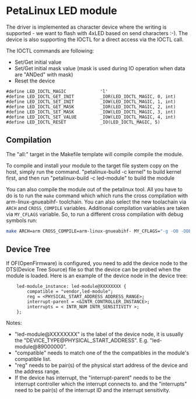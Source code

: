 # PetaLinux LED module

The driver is implemented as character device where the writing is supported - we want to flash with 4xLED based on send characters :-).
The device is also supporting the IOCTL for a direct access via the IOCTL call.

The IOCTL commands are following:

* Set/Get initial value
* Set/Get initial mask value (mask is used during IO operation when data are "ANDed" with mask)
* Reset the device

```
#define LED_IOCTL_MAGIC				'l'
#define LED_IOCTL_GET_INIT 			_IOR(LED_IOCTL_MAGIC, 0, int)
#define LED_IOCTL_SET_INIT			_IOW(LED_IOCTL_MAGIC, 1, int)
#define LED_IOCTL_GET_MASK			_IOR(LED_IOCTL_MAGIC, 2, int)
#define LED_IOCTL_SET_MASK			_IOW(LED_IOCTL_MAGIC, 3, int)
#define LED_IOCTL_SET_VALUE			_IOW(LED_IOCTL_MAGIC, 4, int)
#define LED_IOCTL_RESET				_IO(LED_IOCTL_MAGIC, 5)
```

## Compilation

The "all:" target in the Makefile template will compile compile the module.

To compile and install your module to the target file system copy on the host,
simply run the command.
    "petalinux-build -c kernel" to build kernel first, and then run
    "petalinux-build -c led-module" to build the module

You can also compile the module out of the petalinux tool. All you have to do is to run the `make` command which
which runs the cross compilation with arm-linux-gnueabihf- toolchain. You can also select the new toolachain via `ARCH` and `CROSS_COMPILE`
variables. Additional compilation variables are taken via `MY_CFLAGS` variable. So, to run a different cross compilation with debug symbols run:

```bash
make ARCH=arm CROSS_COMPILE=arm-linux-gnueabihf- MY_CFLAGS="-g -O0 -DDEBUG"
```

## Device Tree

If OF(OpenFirmware) is configured, you need to add the device node to the
DTS(Device Tree Source) file so that the device can be probed when the module is
loaded. Here is an example of the device node in the device tree:

```
	led-module_instance: led-module@XXXXXXXX {
		compatible = "vendor,led-module";
		reg = <PHYSICAL_START_ADDRESS ADDRESS_RANGE>;
		interrupt-parent = <&INTR_CONTROLLER_INSTANCE>;
		interrupts = < INTR_NUM INTR_SENSITIVITY >;
	};
```

Notes:
 * "led-module@XXXXXXXX" is the label of the device node, it is usually the "DEVICE_TYPE@PHYSICAL_START_ADDRESS". E.g. "led-module@89000000".
 * "compatible" needs to match one of the the compatibles in the module's compatible list.
 * "reg" needs to be pair(s) of the physical start address of the device and the address range.
 * If the device has interrupt, the "interrupt-parent" needs to be the interrupt controller which the interrupt connects to. and the "interrupts" need to be pair(s) of the interrupt ID and the interrupt sensitivity.
